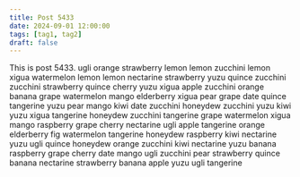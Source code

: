 ```yaml
---
title: Post 5433
date: 2024-09-01 12:00:00
tags: [tag1, tag2]
draft: false
---
```

This is post 5433.
ugli
orange
strawberry
lemon
lemon
zucchini
lemon
xigua
watermelon
lemon
lemon
nectarine
strawberry
yuzu
quince
zucchini
zucchini
strawberry
quince
cherry
yuzu
xigua
apple
zucchini
orange
banana
grape
watermelon
mango
elderberry
xigua
pear
grape
date
quince
tangerine
yuzu
pear
mango
kiwi
date
zucchini
honeydew
zucchini
yuzu
kiwi
yuzu
xigua
tangerine
honeydew
zucchini
tangerine
grape
watermelon
xigua
mango
raspberry
grape
cherry
nectarine
ugli
apple
tangerine
orange
elderberry
fig
watermelon
tangerine
honeydew
raspberry
kiwi
nectarine
yuzu
ugli
quince
honeydew
orange
zucchini
kiwi
nectarine
yuzu
banana
raspberry
grape
cherry
date
mango
ugli
zucchini
pear
strawberry
quince
banana
nectarine
strawberry
banana
apple
yuzu
ugli
tangerine
